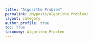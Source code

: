 ```yaml
---
title: "Algorithm Problem"
permalink: /Myposts/Algorithm_Problem/
layout: category
author_profile: true
toc: true
taxonomy: Algorithm_Problem
---  
```

